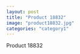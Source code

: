 ```yaml
---
layout: post
title: "Product 18832"
image: "product18832.jpg"
categories: "category1"
---
```

Product 18832
